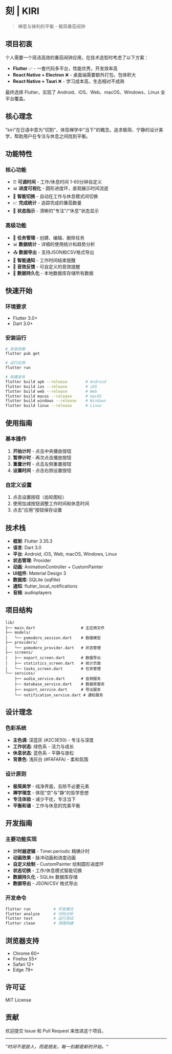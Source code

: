 # 刻 | KIRI

> 禅意与锋利的平衡 - 极简番茄闹钟

## 项目初衷

个人需要一个简洁高效的番茄闹钟应用，在技术选型时考虑了以下方案：

- **Flutter** ✅ - 一套代码多平台，性能优秀，开发效率高
- **React Native + Electron** ❌ - 桌面端需要额外打包，包体积大
- **React Native + Tauri** ❌ - 学习成本高，生态相对不成熟

最终选择 Flutter，实现了 Android、iOS、Web、macOS、Windows、Linux 全平台覆盖。

## 核心理念

"kiri"在日语中意为"切割"，体现禅学中"当下"的概念。追求极简、宁静的设计美学，帮助用户在专注与休息之间找到平衡。

## 功能特性

### 核心功能
- ⏰ **可调时间** - 工作/休息时间 1-60分钟自定义
- 📊 **进度可视化** - 圆形进度环，直观展示时间流逝
- 🔄 **智能切换** - 自动在工作与休息模式间切换
- 📈 **完成统计** - 追踪完成的番茄数量
- 🎨 **状态指示** - 清晰的"专注"/"休息"状态显示

### 高级功能
- 📝 **任务管理** - 创建、编辑、删除任务
- 📊 **数据统计** - 详细的使用统计和趋势分析
- 📤 **数据导出** - 支持JSON和CSV格式导出
- 🔔 **智能通知** - 工作时间结束提醒
- 🎵 **音效反馈** - 可自定义的音效提醒
- 💾 **数据持久化** - 本地数据库存储所有数据

## 快速开始

### 环境要求
- Flutter 3.0+
- Dart 3.0+

### 安装运行
```bash
# 安装依赖
flutter pub get

# 运行应用
flutter run

# 构建发布
flutter build apk --release        # Android
flutter build ios --release        # iOS
flutter build web --release        # Web
flutter build macos --release      # macOS
flutter build windows --release    # Windows
flutter build linux --release      # Linux
```

## 使用指南

### 基本操作
1. **开始计时** - 点击中央播放按钮
2. **暂停计时** - 再次点击播放按钮
3. **重置计时** - 点击左侧重置按钮
4. **设置时间** - 点击右侧设置按钮

### 自定义设置
1. 点击设置按钮（齿轮图标）
2. 使用加减按钮调整工作时间和休息时间
3. 点击"应用"按钮保存设置

## 技术栈

- **框架**: Flutter 3.35.3
- **语言**: Dart 3.0
- **平台**: Android, iOS, Web, macOS, Windows, Linux
- **状态管理**: Provider
- **动画**: AnimationController + CustomPainter
- **UI组件**: Material Design 3
- **数据库**: SQLite (sqflite)
- **通知**: flutter_local_notifications
- **音频**: audioplayers

## 项目结构

```
lib/
├── main.dart                    # 主应用文件
├── models/
│   └── pomodoro_session.dart    # 数据模型
├── providers/
│   └── pomodoro_provider.dart   # 状态管理
├── screens/
│   ├── export_screen.dart       # 数据导出
│   ├── statistics_screen.dart   # 统计页面
│   └── tasks_screen.dart        # 任务管理
└── services/
    ├── audio_service.dart       # 音频服务
    ├── database_service.dart    # 数据库服务
    ├── export_service.dart      # 导出服务
    └── notification_service.dart # 通知服务
```

## 设计理念

### 色彩系统
- **主色调**: 深蓝灰 (#2C3E50) - 专注与深度
- **工作状态**: 绿色系 - 活力与成长
- **休息状态**: 蓝色系 - 平静与放松
- **背景色**: 浅灰白 (#FAFAFA) - 柔和氛围

### 设计原则
- **极简美学** - 纯净界面，去除不必要元素
- **禅学理念** - 体现"空"与"静"的哲学思想
- **专注体验** - 减少干扰，专注当下
- **平衡和谐** - 工作与休息的完美平衡

## 开发指南

### 主要功能实现
- **计时器逻辑** - Timer.periodic 精确计时
- **动画效果** - 脉冲动画和进度动画
- **自定义绘制** - CustomPainter 绘制圆形进度环
- **状态切换** - 工作/休息模式智能切换
- **数据持久化** - SQLite 数据库存储
- **数据导出** - JSON/CSV 格式导出

### 开发命令
```bash
flutter run          # 开发模式
flutter analyze      # 代码分析
flutter test         # 运行测试
flutter clean        # 清理构建
```

## 浏览器支持

- Chrome 60+
- Firefox 55+
- Safari 12+
- Edge 79+

## 许可证

MIT License

## 贡献

欢迎提交 Issue 和 Pull Request 来改进这个项目。

---

*"时间不是敌人，而是朋友。每一刻都是新的开始。"*